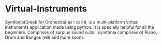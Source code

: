 # Virtual-Instruments
Symfonia(Greek for Orchestra) as I call it, is a multi-platform virtual instruments application made using python. It is specially helpful for all the beginners. Comprises of surplus sound suits , symfonia comprises of Piano, Drum and Bongos (will add more soon). 
